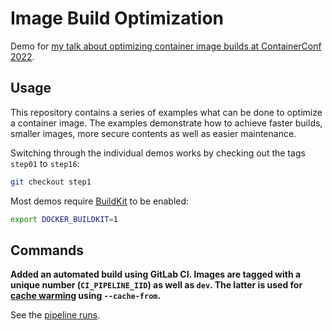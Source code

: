 # Image Build Optimization

Demo for [my talk about optimizing container image builds at ContainerConf 2022]().

## Usage

This repository contains a series of examples what can be done to optimize a container image. The examples demonstrate how to achieve faster builds, smaller images, more secure contents as well as easier maintenance.

Switching through the individual demos works by checking out the tags `step01` to `step16`:

```bash
git checkout step1
```

Most demos require [BuildKit](https://github.com/moby/buildkit) to be enabled:

```bash
export DOCKER_BUILDKIT=1
```

## Commands

**Added an automated build using GitLab CI. Images are tagged with a unique number (`CI_PIPELINE_IID`) as well as `dev`. The latter is used for [cache warming](https://github.com/moby/buildkit#inline-push-image-and-cache-together) using `--cache-from`.**

See the [pipeline runs](https://gitlab.com/nicholasdille/cc21_container_image_build_optimization/-/pipelines).
